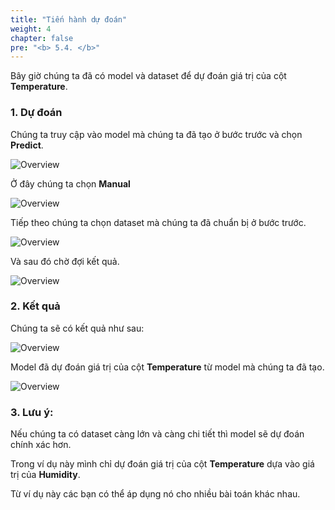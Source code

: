 ```yaml
---
title: "Tiến hành dự đoán"
weight: 4
chapter: false
pre: "<b> 5.4. </b>"
---
```


Bây giờ chúng ta đã có model và dataset để dự đoán giá trị của cột **Temperature**.

### 1. Dự đoán

Chúng ta truy cập vào model mà chúng ta đã tạo ở bước trước và chọn **Predict**.

![Overview](/fcj-ss2-workshop-003/images/78.png)

Ở đây chúng ta chọn **Manual**

![Overview](/fcj-ss2-workshop-003/images/79.png)

Tiếp theo chúng ta chọn dataset mà chúng ta đã chuẩn bị ở bước trước.

![Overview](/fcj-ss2-workshop-003/images/80.png)

Và sau đó chờ đợi kết quả.

![Overview](/fcj-ss2-workshop-003/images/81.png)

### 2. Kết quả

Chúng ta sẽ có kết quả như sau:

![Overview](/fcj-ss2-workshop-003/images/82.png)

Model đã dự đoán giá trị của cột **Temperature** từ model mà chúng ta đã tạo.

![Overview](/fcj-ss2-workshop-003/images/83.png)

### 3. Lưu ý:

Nếu chúng ta có dataset càng lớn và càng chi tiết thì model sẽ dự đoán chính xác hơn.

Trong ví dụ này mình chỉ dự đoán giá trị của cột **Temperature** dựa vào giá trị của **Humidity**.

Từ ví dụ này các bạn có thể áp dụng nó cho nhiều bài toán khác nhau.

